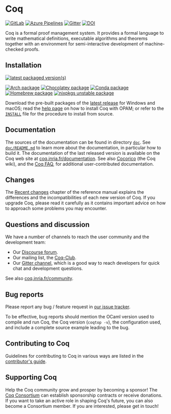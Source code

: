 # Coq

[![GitLab][gitlab-badge]][gitlab-link]
[![Azure Pipelines][azure-badge]][azure-link]
[![Gitter][gitter-badge]][gitter-link]
[![DOI][doi-badge]][doi-link]

[gitlab-badge]: https://gitlab.com/coq/coq/badges/master/pipeline.svg
[gitlab-link]: https://gitlab.com/coq/coq/commits/master

[azure-badge]: https://dev.azure.com/coq/coq/_apis/build/status/coq.coq?branchName=master
[azure-link]: https://dev.azure.com/coq/coq/_build/latest?definitionId=1?branchName=master

[gitter-badge]: https://badges.gitter.im/coq/coq.svg
[gitter-link]: https://gitter.im/coq/coq

[doi-badge]: https://zenodo.org/badge/DOI/10.5281/zenodo.1003420.svg
[doi-link]: https://doi.org/10.5281/zenodo.1003420

Coq is a formal proof management system. It provides a formal language to write
mathematical definitions, executable algorithms and theorems together with an
environment for semi-interactive development of machine-checked proofs.

## Installation

[![latest packaged version(s)][repology-badge]][repology-link]

[![Arch package][arch-badge]][arch-link]
[![Chocolatey package][chocolatey-badge]][chocolatey-link]
[![Conda package][conda-badge]][conda-link]
[![Homebrew package][homebrew-badge]][homebrew-link]
[![nixpkgs unstable package][nixpkgs-badge]][nixpkgs-link]

[repology-badge]: https://repology.org/badge/latest-versions/coq.svg
[repology-link]: https://repology.org/metapackage/coq/versions

[arch-badge]: https://repology.org/badge/version-for-repo/arch/coq.svg
[arch-link]: https://www.archlinux.org/packages/community/x86_64/coq/

[chocolatey-badge]: https://repology.org/badge/version-for-repo/chocolatey/coq.svg
[chocolatey-link]: https://chocolatey.org/packages/Coq

[conda-badge]: https://img.shields.io/conda/vn/conda-forge/coq.svg?label="Conda%20package"
[conda-link]: https://github.com/conda-forge/coq-feedstock

[homebrew-badge]: https://repology.org/badge/version-for-repo/homebrew/coq.svg
[homebrew-link]: https://formulae.brew.sh/formula/coq

[macports-badge]: https://repology.org/badge/version-for-repo/macports/coq.svg
[macports-link]: https://www.macports.org/ports.php?by=name&substr=coq

[nixpkgs-badge]: https://repology.org/badge/version-for-repo/nix_unstable/coq.svg
[nixpkgs-link]: https://nixos.org/nixos/packages.html#coq

Download the pre-built packages of the [latest release][] for Windows and macOS;
read the [help page][opam-using] on how to install Coq with OPAM;
or refer to the [`INSTALL`](INSTALL) file for the procedure to install from source.

[latest release]: https://github.com/coq/coq/releases/latest
[opam-using]: https://coq.inria.fr/opam/www/using.html

## Documentation

The sources of the documentation can be found in directory [`doc`](doc).
See [`doc/README.md`](/doc/README.md) to learn more about the documentation,
in particular how to build it. The
documentation of the last released version is available on the Coq
web site at [coq.inria.fr/documentation](http://coq.inria.fr/documentation).
See also [Cocorico](https://github.com/coq/coq/wiki) (the Coq wiki),
and the [Coq FAQ](https://github.com/coq/coq/wiki/The-Coq-FAQ),
for additional user-contributed documentation.

## Changes

The [Recent
changes](https://coq.github.io/doc/master/refman/changes.html) chapter
of the reference manual explains the differences and the
incompatibilities of each new version of Coq. If you upgrade Coq,
please read it carefully as it contains important advice on how to
approach some problems you may encounter.

## Questions and discussion

We have a number of channels to reach the user community and the
development team:

- Our [Discourse forum](https://coq.discourse.group).
- Our mailing list, the [Coq-Club](https://sympa.inria.fr/sympa/info/coq-club).
- Our [Gitter channel][gitter-link], which is a good way to reach
  developers for quick chat and development questions.

See also [coq.inria.fr/community](https://coq.inria.fr/community.html).

## Bug reports

Please report any bug / feature request in [our issue tracker](https://github.com/coq/coq/issues).

To be effective, bug reports should mention the OCaml version used
to compile and run Coq, the Coq version (`coqtop -v`), the configuration
used, and include a complete source example leading to the bug.

## Contributing to Coq

Guidelines for contributing to Coq in various ways are listed in the [contributor's guide](CONTRIBUTING.md).

## Supporting Coq

Help the Coq community grow and prosper by becoming a sponsor! The [Coq
Consortium](https://coq.inria.fr/consortium) can establish sponsorship contracts
or receive donations. If you want to take an active role in shaping Coq's
future, you can also become a Consortium member. If you are interested, please
get in touch!
